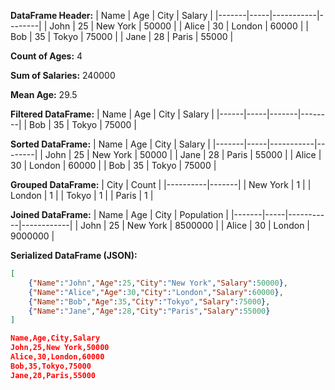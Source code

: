 **DataFrame Header:**
| Name  | Age | City      | Salary |
|-------|-----|-----------|--------|
| John  | 25  | New York  | 50000  |
| Alice | 30  | London    | 60000  |
| Bob   | 35  | Tokyo     | 75000  |
| Jane  | 28  | Paris     | 55000  |

**Count of Ages:** 4

**Sum of Salaries:** 240000

**Mean Age:** 29.5

**Filtered DataFrame:**
| Name | Age | City  | Salary |
|------|-----|-------|--------|
| Bob  | 35  | Tokyo | 75000  |

**Sorted DataFrame:**
| Name  | Age | City      | Salary |
|-------|-----|-----------|--------|
| John  | 25  | New York  | 50000  |
| Jane  | 28  | Paris     | 55000  |
| Alice | 30  | London    | 60000  |
| Bob   | 35  | Tokyo     | 75000  |

**Grouped DataFrame:**
| City     | Count |
|----------|-------|
| New York | 1     |
| London   | 1     |
| Tokyo    | 1     |
| Paris    | 1     |

**Joined DataFrame:**
| Name  | Age | City      | Population |
|-------|-----|-----------|------------|
| John  | 25  | New York  | 8500000    |
| Alice | 30  | London    | 9000000    |

**Serialized DataFrame (JSON):**
```json
[
	{"Name":"John","Age":25,"City":"New York","Salary":50000},
	{"Name":"Alice","Age":30,"City":"London","Salary":60000},
	{"Name":"Bob","Age":35,"City":"Tokyo","Salary":75000},
	{"Name":"Jane","Age":28,"City":"Paris","Salary":55000}
]

Name,Age,City,Salary
John,25,New York,50000
Alice,30,London,60000
Bob,35,Tokyo,75000
Jane,28,Paris,55000
